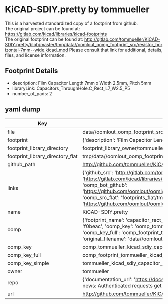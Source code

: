 # KiCAD-SDIY.pretty by tommueller  
This is a harvested standardized copy of a footprint from github.  
The original project can be found at:  
https://gitlab.com/kicad/libraries/kicad-footprints  
The original footprint can be found at:
http://gitlab.com/tommueller/KiCAD-SDIY.pretty/blob/master/tmp/data//oomlout_oomp_footprint_src/resistor_horizontal-7mm--wide.kicad_mod
Please consult that link for additional, details, files, and license information.  
## Footprint Details
* description: Film Capacitor Length 7mm x Width 2.5mm, Pitch 5mm  
* libraryLink: Capacitors_ThroughHole:C_Rect_L7_W2.5_P5  
* number_of_pads: 2  
## yaml dump  
| Key | Value |  
| --- | --- |  
| file | data//oomlout_oomp_footprint_src/KiCAD-SDIY.pretty/capacitor_rect-l4.5_w2.5.kicad_mod |  
| footprint | {'description': 'Film Capacitor Length 7mm x Width 2.5mm, Pitch 5mm', 'libraryLink': 'Capacitors_ThroughHole:C_Rect_L7_W2.5_P5', 'number_of_pads': 2} |  
| footprint_library_directory | footprint_library_owner/tommueller_KiCAD-SDIY.pretty |  
| footprint_library_directory_flat | tmp/data//oomlout_oomp_footprint_src/footprints_flat/tommueller_kicad_sdiy_capacitor_rect_l4_5_w2_5/working |  
| github_path | http://github.com/tommueller/KiCAD-SDIY.pretty/blob/master/tmp/data//oomlout_oomp_footprint_src/capacitor_rect-l4.5_w2.5.kicad_mod |  
| links | {'github_src': 'http://gitlab.com/tommueller/KiCAD-SDIY.pretty/blob/master/tmp/data//oomlout_oomp_footprint_src/resistor_horizontal-7mm--wide.kicad_mod', 'github_src_repo': 'https://gitlab.com/kicad/libraries/kicad-footprints', 'oomp_bot': 'tmp/data//oomlout_oomp_footprint_src/footprints/tommueller_kicad_sdiy_capacitor_rect_l4_5_w2_5/working', 'oomp_bot_github': 'https://github.com/oomlout/oomlout_oomp_footprint_bot/tree/main/tmp/data//oomlout_oomp_footprint_src/footprints/tommueller_kicad_sdiy_capacitor_rect_l4_5_w2_5/working', 'oomp_src_flat': 'footprints_flat/tmp/data//oomlout_oomp_footprint_src/footprints_flat/tommueller_kicad_sdiy_capacitor_rect_l4_5_w2_5/working', 'oomp_src_flat_github': 'https://github.com/oomlout/oomlout_oomp_footprint_src/tree/main/tmp/data//oomlout_oomp_footprint_src/footprints_flat/tommueller_kicad_sdiy_capacitor_rect_l4_5_w2_5/working'} |  
| name | KiCAD-SDIY.pretty |  
| oomp | {'footprint_name': 'capacitor_rect_l4_5_w2_5', 'library_name': 'kicad_sdiy', 'md5': 'f0beac7ffa9d1e3e40aee5b6cae77424', 'md5_10': 'f0beac7ffa', 'md5_5': 'f0bea', 'md5_6': 'f0beac', 'oomp_key': 'oomp_tommueller_kicad_sdiy_capacitor_rect_l4_5_w2_5', 'oomp_key_extra': 'oomp_footprint_tommueller_kicad_sdiy_capacitor_rect_l4_5_w2_5', 'oomp_key_full': 'oomp_footprint_tommueller_kicad_sdiy_capacitor_rect_l4_5_w2_5_f0beac', 'oomp_key_simple': 'tommueller_kicad_sdiy_capacitor_rect_l4_5_w2_5', 'original_filename': 'data//oomlout_oomp_footprint_src/KiCAD-SDIY.pretty/capacitor_rect-l4.5_w2.5.kicad_mod', 'owner_name': 'tommueller'} |  
| oomp_key | oomp_tommueller_kicad_sdiy_capacitor_rect_l4_5_w2_5 |  
| oomp_key_full | oomp_footprint_tommueller_kicad_sdiy_capacitor_rect_l4_5_w2_5 |  
| oomp_key_simple | tommueller_kicad_sdiy_capacitor_rect_l4_5_w2_5 |  
| owner | tommueller |  
| repo | {'documentation_url': 'https://docs.github.com/rest/overview/resources-in-the-rest-api#rate-limiting', 'message': "API rate limit exceeded for 84.66.142.224. (But here's the good news: Authenticated requests get a higher rate limit. Check out the documentation for more details.)"} |  
| url | http://github.com/tommueller/KiCAD-SDIY.pretty |  

